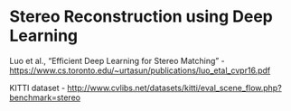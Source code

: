 # Stereo Reconstruction using Deep Learning
 
Luo et al., “Efficient Deep Learning for Stereo Matching” - https://www.cs.toronto.edu/~urtasun/publications/luo_etal_cvpr16.pdf

KITTI dataset - http://www.cvlibs.net/datasets/kitti/eval_scene_flow.php?benchmark=stereo